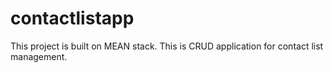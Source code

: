 # contactlistapp
This project is built on MEAN stack. This is CRUD application for contact list management.
